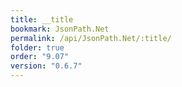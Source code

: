```yaml
---
title: __title
bookmark: JsonPath.Net
permalink: /api/JsonPath.Net/:title/
folder: true
order: "9.07"
version: "0.6.7"
---
```

